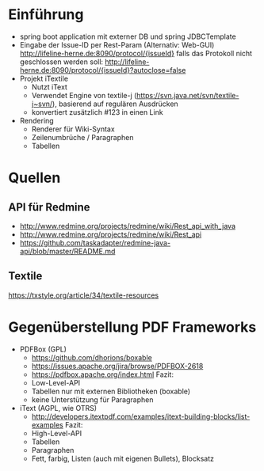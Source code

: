 # Einführung
- spring boot application mit externer DB und spring JDBCTemplate
- Eingabe der Issue-ID per Rest-Param (Alternativ: Web-GUI)
    http://lifeline-herne.de:8090/protocol/{issueId}
  falls das Protokoll nicht geschlossen werden soll:
    http://lifeline-herne.de:8090/protocol/{issueId}?autoclose=false 
- Projekt iTextile
    * Nutzt iText
    * Verwendet Engine von textile-j (https://svn.java.net/svn/textile-j~svn/), basierend auf regulären Ausdrücken
    * konvertiert zusätzlich #123 in einen Link
- Rendering
    * Renderer für Wiki-Syntax
    * Zeilenumbrüche / Paragraphen
    * Tabellen

# Quellen
## API für Redmine
- http://www.redmine.org/projects/redmine/wiki/Rest_api_with_java
- http://www.redmine.org/projects/redmine/wiki/Rest_api
- https://github.com/taskadapter/redmine-java-api/blob/master/README.md

## Textile
https://txstyle.org/article/34/textile-resources

# Gegenüberstellung PDF Frameworks 
- PDFBox (GPL)
    * https://github.com/dhorions/boxable
    * https://issues.apache.org/jira/browse/PDFBOX-2618
    * https://pdfbox.apache.org/index.html
    Fazit:
    * Low-Level-API
    * Tabellen nur mit externen Bibliotheken (boxable)
    * keine Unterstützung für Paragraphen  
- iText (AGPL, wie OTRS)
    * http://developers.itextpdf.com/examples/itext-building-blocks/list-examples
    Fazit:
    * High-Level-API
    * Tabellen
    * Paragraphen
    * Fett, farbig, Listen (auch mit eigenen Bullets), Blocksatz